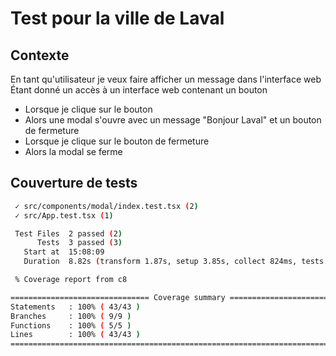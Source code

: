 # Test pour la ville de Laval

## Contexte
En tant qu'utilisateur je veux faire afficher un message dans l'interface web Étant donné un accès à un interface web contenant un bouton
- Lorsque je clique sur le bouton
- Alors une modal s'ouvre avec un message "Bonjour Laval" et un bouton de fermeture
- Lorsque je clique sur le bouton de fermeture
- Alors la modal se ferme

## Couverture de tests
```sh
 ✓ src/components/modal/index.test.tsx (2)
 ✓ src/App.test.tsx (1)

 Test Files  2 passed (2)
      Tests  3 passed (3)
   Start at  15:08:09
   Duration  8.82s (transform 1.87s, setup 3.85s, collect 824ms, tests 123ms)

 % Coverage report from c8

=============================== Coverage summary ===============================
Statements   : 100% ( 43/43 )
Branches     : 100% ( 9/9 )
Functions    : 100% ( 5/5 )
Lines        : 100% ( 43/43 )
================================================================================
```